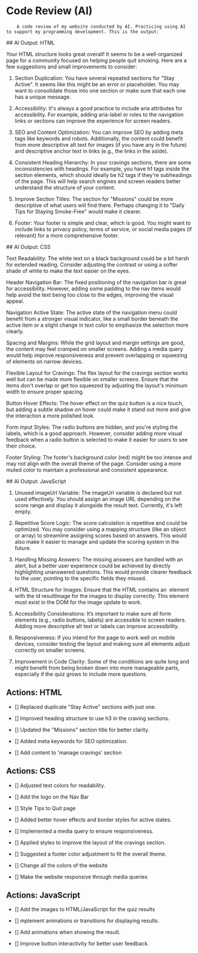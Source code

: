 # Code Review (AI)
        A code review of my website conducted by AI. Practicing using AI to support my programming development. This is the output:


## AI Output: HTML

Your HTML structure looks great overall! It seems to be a well-organized page for a community focused on helping people quit smoking. Here are a few suggestions and small improvements to consider:

1. Section Duplication:
You have several repeated sections for "Stay Active". It seems like this might be an error or placeholder. You may want to consolidate those into one section or make sure that each one has a unique message.

2. Accessibility:
It's always a good practice to include aria attributes for accessibility. For example, adding aria-label or roles to the navigation links or sections can improve the experience for screen readers.

3. SEO and Content Optimization:
You can improve SEO by adding meta tags like keywords and robots. Additionally, the content could benefit from more descriptive alt text for images (if you have any in the future) and descriptive anchor text in links (e.g., the links in the aside).

4. Consistent Heading Hierarchy:
In your cravings sections, there are some inconsistencies with headings. For example, you have h1 tags inside the section elements, which should ideally be h2 tags if they're subheadings of the page. This will help search engines and screen readers better understand the structure of your content.

5. Improve Section Titles:
The section for "Missions" could be more descriptive of what users will find there. Perhaps changing it to "Daily Tips for Staying Smoke-Free" would make it clearer.

6. Footer:
Your footer is simple and clear, which is good. You might want to include links to privacy policy, terms of service, or social media pages (if relevant) for a more comprehensive footer.



## AI Output: CSS

Text Readability:
The white text on a black background could be a bit harsh for extended reading. Consider adjusting the contrast or using a softer shade of white to make the text easier on the eyes.

Header Navigation Bar:
The fixed positioning of the navigation bar is great for accessibility. However, adding some padding to the nav items would help avoid the text being too close to the edges, improving the visual appeal.

Navigation Active State:
The active state of the navigation menu could benefit from a stronger visual indicator, like a small border beneath the active item or a slight change in text color to emphasize the selection more clearly.

Spacing and Margins:
While the grid layout and margin settings are good, the content may feel cramped on smaller screens. Adding a media query would help improve responsiveness and prevent overlapping or squeezing of elements on narrow devices.

Flexible Layout for Cravings:
The flex layout for the cravings section works well but can be made more flexible on smaller screens. Ensure that the items don't overlap or get too squeezed by adjusting the layout's minimum width to ensure proper spacing.

Button Hover Effects:
The hover effect on the quiz button is a nice touch, but adding a subtle shadow on hover could make it stand out more and give the interaction a more polished look.

Form Input Styles:
The radio buttons are hidden, and you're styling the labels, which is a good approach. However, consider adding more visual feedback when a radio button is selected to make it easier for users to see their choice.

Footer Styling:
The footer's background color (red) might be too intense and may not align with the overall theme of the page. Consider using a more muted color to maintain a professional and consistent appearance.



## AI Output: JavaScript

1. Unused imageUrl Variable:
The imageUrl variable is declared but not used effectively. You should assign an image URL depending on the score range and display it alongside the result text. Currently, it's left empty.

2. Repetitive Score Logic:
The score calculation is repetitive and could be optimized. You may consider using a mapping structure (like an object or array) to streamline assigning scores based on answers. This would also make it easier to manage and update the scoring system in the future.

3. Handling Missing Answers:
The missing answers are handled with an alert, but a better user experience could be achieved by directly highlighting unanswered questions. This would provide clearer feedback to the user, pointing to the specific fields they missed.

4. HTML Structure for Images:
Ensure that the HTML contains an <img> element with the id resultImage for the images to display correctly. This element must exist in the DOM for the image update to work.

5. Accessibility Considerations:
It’s important to make sure all form elements (e.g., radio buttons, labels) are accessible to screen readers. Adding more descriptive alt text or labels can improve accessibility.

6. Responsiveness:
If you intend for the page to work well on mobile devices, consider testing the layout and making sure all elements adjust correctly on smaller screens.

7. Improvement in Code Clarity:
Some of the conditions are quite long and might benefit from being broken down into more manageable parts, especially if the quiz grows to include more questions.

## Actions: HTML
- [] Replaced duplicate "Stay Active" sections with just one.

- [] Improved heading structure to use h3 in the craving sections.

- [] Updated the "Missions" section title for better clarity.

- [] Added meta keywords for SEO optimization.
 
- [] Add content to 'manage cravings' section 


## Actions: CSS
- [] Adjusted text colors for readability.

- [] Add the logo on the Nav Bar

- [] Style Tips to Quit page

- [] Added better hover effects and border styles for active states.

- [] Implemented a media query to ensure responsiveness.

- [] Applied styles to improve the layout of the cravings section.

- [] Suggested a footer color adjustment to fit the overall theme.

- [] Change all the colors of the website

- [] Make the website responsive through media queries

## Actions: JavaScript

- [] Add the images to HTML/JavaScript for the quiz results

- [] mplement animations or transitions for displaying results.

- [] Add  animations when showing the result.

- [] Improve button interactivity for better user feedback.










